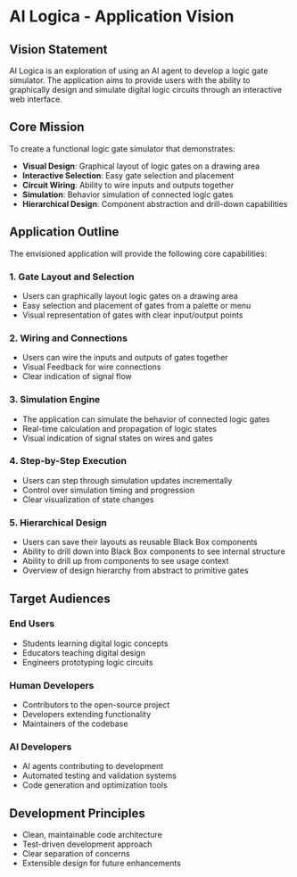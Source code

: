 # AI Logica - Application Vision

## Vision Statement

AI Logica is an exploration of using an AI agent to develop a logic gate simulator. The application aims to provide users with the ability to graphically design and simulate digital logic circuits through an interactive web interface.

## Core Mission

To create a functional logic gate simulator that demonstrates:
- **Visual Design**: Graphical layout of logic gates on a drawing area
- **Interactive Selection**: Easy gate selection and placement
- **Circuit Wiring**: Ability to wire inputs and outputs together
- **Simulation**: Behavior simulation of connected logic gates
- **Hierarchical Design**: Component abstraction and drill-down capabilities

## Application Outline

The envisioned application will provide the following core capabilities:

### 1. Gate Layout and Selection
- Users can graphically layout logic gates on a drawing area
- Easy selection and placement of gates from a palette or menu
- Visual representation of gates with clear input/output points

### 2. Wiring and Connections
- Users can wire the inputs and outputs of gates together
- Visual Feedback for wire connections
- Clear indication of signal flow

### 3. Simulation Engine
- The application can simulate the behavior of connected logic gates
- Real-time calculation and propagation of logic states
- Visual indication of signal states on wires and gates

### 4. Step-by-Step Execution
- Users can step through simulation updates incrementally
- Control over simulation timing and progression
- Clear visualization of state changes

### 5. Hierarchical Design
- Users can save their layouts as reusable Black Box components
- Ability to drill down into Black Box components to see internal structure
- Ability to drill up from components to see usage context
- Overview of design hierarchy from abstract to primitive gates

## Target Audiences

### End Users
- Students learning digital logic concepts
- Educators teaching digital design
- Engineers prototyping logic circuits

### Human Developers
- Contributors to the open-source project
- Developers extending functionality
- Maintainers of the codebase

### AI Developers
- AI agents contributing to development
- Automated testing and validation systems
- Code generation and optimization tools

## Development Principles

- Clean, maintainable code architecture
- Test-driven development approach
- Clear separation of concerns
- Extensible design for future enhancements